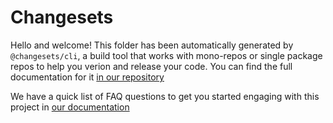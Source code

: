# Changesets

Hello and welcome! This folder has been automatically generated by `@changesets/cli`, a build tool that works with mono-repos or single package repos to help you verion and release your code. You can find the full documentation for it [in our repository](https://github.com/changesets/changesets)

We have a quick list of FAQ questions to get you started engaging with this project in [our documentation](https://github.com/changesets/changesets/blob/master/docs/quick-start.md)
